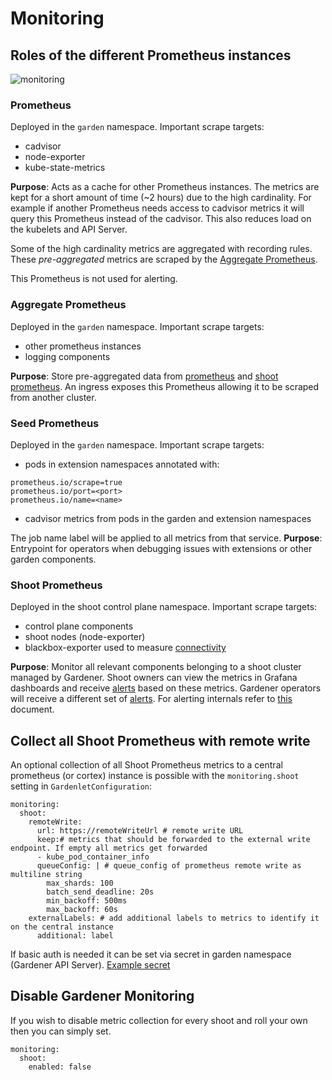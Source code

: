 # Monitoring

## Roles of the different Prometheus instances

![monitoring](./images/monitoring.png)

### Prometheus

Deployed in the `garden` namespace. Important scrape targets:

- cadvisor
- node-exporter
- kube-state-metrics

**Purpose**: Acts as a cache for other Prometheus instances. The metrics are kept for a short amount of time (~2 hours) due to the high cardinality. For example if another Prometheus needs access to cadvisor metrics it will query this Prometheus instead of the cadvisor. This also reduces load on the kubelets and API Server.

Some of the high cardinality metrics are aggregated with recording rules. These _pre-aggregated_ metrics are scraped by the [Aggregate Prometheus](#aggregate-prometheus).

This Prometheus is not used for alerting.

### Aggregate Prometheus

Deployed in the `garden` namespace. Important scrape targets:

- other prometheus instances
- logging components

**Purpose**: Store pre-aggregated data from [prometheus](#prometheus) and [shoot prometheus](#shoot-prometheus). An ingress exposes this Prometheus allowing it to be scraped from another cluster.

### Seed Prometheus

Deployed in the `garden` namespace. Important scrape targets:

- pods in extension namespaces annotated with:
```
prometheus.io/scrape=true
prometheus.io/port=<port>
prometheus.io/name=<name>
```
- cadvisor metrics from pods in the garden and extension namespaces

The job name label will be applied to all metrics from that service.
**Purpose**: Entrypoint for operators when debugging issues with extensions or other garden components.

### Shoot Prometheus

Deployed in the shoot control plane namespace. Important scrape targets:

- control plane components
- shoot nodes (node-exporter)
- blackbox-exporter used to measure [connectivity](connectivity.md)

**Purpose**: Monitor all relevant components belonging to a shoot cluster managed by Gardener. Shoot owners can view the metrics in Grafana dashboards and receive [alerts](user_alerts.md) based on these metrics. Gardener operators will receive a different set of [alerts](operator_alerts.md). For alerting internals refer to [this](alerting.md) document.

## Collect all Shoot Prometheus with remote write

An optional collection of all Shoot Prometheus metrics to a central prometheus (or cortex) instance is possible with the `monitoring.shoot` setting in `GardenletConfiguration`:
```
monitoring:
  shoot:
    remoteWrite:
      url: https://remoteWriteUrl # remote write URL
      keep:# metrics that should be forwarded to the external write endpoint. If empty all metrics get forwarded
      - kube_pod_container_info
      queueConfig: | # queue_config of prometheus remote write as multiline string
        max_shards: 100
        batch_send_deadline: 20s
        min_backoff: 500ms
        max_backoff: 60s
    externalLabels: # add additional labels to metrics to identify it on the central instance
      additional: label
```

If basic auth is needed it can be set via secret in garden namespace (Gardener API Server). [Example secret](../../example/10-secret-remote-write.yaml)

## Disable Gardener Monitoring

If you wish to disable metric collection for every shoot and roll your own then you can simply set.
```
monitoring:
  shoot:
    enabled: false
```